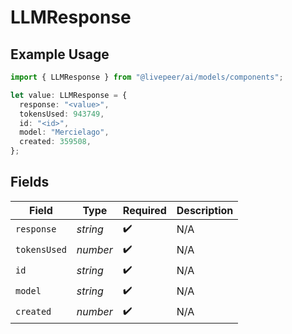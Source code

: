 # LLMResponse

## Example Usage

```typescript
import { LLMResponse } from "@livepeer/ai/models/components";

let value: LLMResponse = {
  response: "<value>",
  tokensUsed: 943749,
  id: "<id>",
  model: "Mercielago",
  created: 359508,
};
```

## Fields

| Field              | Type               | Required           | Description        |
| ------------------ | ------------------ | ------------------ | ------------------ |
| `response`         | *string*           | :heavy_check_mark: | N/A                |
| `tokensUsed`       | *number*           | :heavy_check_mark: | N/A                |
| `id`               | *string*           | :heavy_check_mark: | N/A                |
| `model`            | *string*           | :heavy_check_mark: | N/A                |
| `created`          | *number*           | :heavy_check_mark: | N/A                |